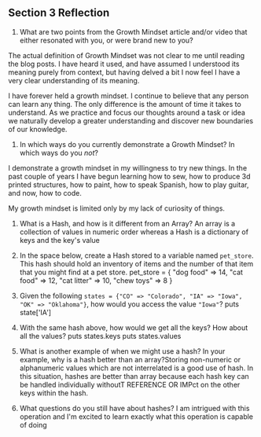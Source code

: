 ## Section 3 Reflection

1. What are two points from the Growth Mindset article and/or video that either resonated with you, or were brand new to you?

The actual definition of Growth Mindset was not clear to me until reading the blog posts. I have heard it used, and have assumed I understood its meaning purely from context, but having delved a bit I now feel I have a very clear understanding of its meaning.

I have forever held a growth mindset. I continue to believe that any person can learn any thing. The only difference is the amount of time it takes to understand. As we practice and focus our thoughts around a task or idea we naturally develop a greater understanding and discover new boundaries of our knowledge.

1. In which ways do you currently demonstrate a Growth Mindset? In which ways do you _not_?

I demonstrate a growth mindset in my willingness to try new things. In the past couple of years I have begun learning how to sew, how to produce 3d printed structures, how to paint, how to speak Spanish, how to play guitar, and now, how to code.

My growth mindset is limited only by my lack of curiosity of things.

1. What is a Hash, and how is it different from an Array?
An array is a collection of values in numeric order whereas a Hash is a dictionary of keys and the key's value

1. In the space below, create a Hash stored to a variable named `pet_store`.  This hash should hold an inventory of items and the number of that item that you might find at a pet store.
pet_store = {
  "dog food" => 14,
  "cat food" => 12,
  "cat litter" => 10,
  "chew toys" => 8
}

1. Given the following `states = {"CO" => "Colorado", "IA" => "Iowa", "OK" => "Oklahoma"}`, how would you access the value `"Iowa"`?
puts state['IA']


1. With the same hash above, how would we get all the keys?  How about all the values?
puts states.keys
puts states.values

1. What is another example of when we might use a hash?  In your example, why is a hash better than an array?Storing non-numeric or alphanumeric values which are not interrelated is a good use of hash.
In this situation, hashes are better than array because each hash key can be handled individually withoutT REFERENCE OR IMPct on the other keys within the hash.

1. What questions do you still have about hashes?
I am intrigued with this operation and I'm excited to learn exactly what this operation is capable of doing
